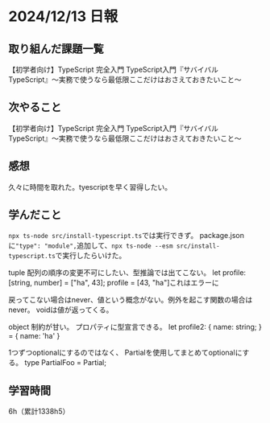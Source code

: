 # 2024/12/13 日報
## 取り組んだ課題一覧
【初学者向け】TypeScript 完全入門
TypeScript入門『サバイバルTypeScript』〜実務で使うなら最低限ここだけはおさえておきたいこと〜

## 次やること
【初学者向け】TypeScript 完全入門
TypeScript入門『サバイバルTypeScript』〜実務で使うなら最低限ここだけはおさえておきたいこと〜

## 感想
久々に時間を取れた。tyescriptを早く習得したい。


## 学んだこと
`npx ts-node src/install-typescript.ts`では実行できず。
package.jsonに`"type": "module",`追加して、`npx ts-node --esm src/install-typescript.ts`で実行したらいけた。

tuple
配列の順序の変更不可にしたい、型推論では出てこない。
let profile: [string, number] = ["ha", 43];
profile = [43, "ha"]これはエラーに

戻ってこない場合はnever、値という概念がない。例外を起こす関数の場合はnever。
voidは値が返ってくる。

object 制約が甘い。
プロパティに型宣言できる。
let profile2: {
  name: string;
} = { name: 'ha' }

1つずつoptionalにするのではなく、 Partialを使用してまとめてoptionalにする。
type PartialFoo = Partial<Foo>;


## 学習時間
6h（累計1338h5）
